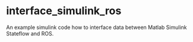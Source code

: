 # interface_simulink_ros
An example simulink code how to interface data between Matlab Simulink Stateflow and ROS.
